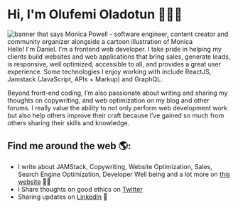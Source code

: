 # Hi, I'm Olufemi Oladotun 👋🏾‍💻

<img src="https://raw.githubusercontent.com/bygeekdaniels/bygeekdaniels/master/bygeekdaniels.jpg" alt="banner that says Monica Powell - software engineer, content creator and community organizer alongside a cartoon illustration of Monica">
Hello! I'm Daniel. I'm a frontend web developer.  I take pride in helping my clients build websites and web applications that bring sales, generate leads, is responsive, well optimized, accessible to all, and provides a great user experience. Some technologies I enjoy working with include ReactJS, Jamstack (JavaScript, APIs + Markup) and GraphQL. 

Beyond front-end coding, I’m also passionate about writing and sharing my thoughts on copywriting, and web optimization on my blog and other forums. I really value the ability to not only perform web development work but also help others improve their craft because I’ve gained so much from others sharing their skills and knowledge.


## Find me around the web 🌎:
- I write about JAMStack, Copywriting, Website Optimization, Sales, Search Engine Optimization, Developer Well being and a lot more on  <a href="https://www.olufemioladotun.com">this website</a> ✍🏾
- I Share thoughts on good ethics on <a href="https://www.twitter.com/bygeekdaniels"> Twitter </a>
- Sharing updates on <a href="https://www.linkedin.com/in/olufemi-oladotun-daniel/">LinkedIn</a> 💼
